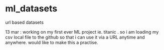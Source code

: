 # ml_datasets
url based datasets


13 mar : working on my first ever ML project ie. titanic . so i am loading my csv local file to the github so that i can use it via a URL anytime and anywhere. would like to make this a practise. 
